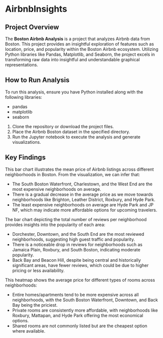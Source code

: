 # AirbnbInsights
## Project Overview
The **Boston Airbnb Analysis** is a project that analyzes Airbnb data from Boston. This project provides an insightful exploration of features such as location, price, and popularity within the Boston Airbnb ecosystem. Utilizing Python libraries like Pandas, Matplotlib, and Seaborn, the project excels in transforming raw data into insightful and understandable graphical representations.
## How to Run Analysis
To run this analysis, ensure you have Python installed along with the following libraries:
- pandas
- matplotlib
- seaborn
1. Clone the repository or download the project files.
2. Place the Airbnb Boston dataset in the specified directory.
3. Run the Jupyter notebook to execute the analysis and generate visualizations.
## Key Findings

This bar chart illustrates the mean price of Airbnb listings across different neighborhoods in Boston. From the visualization, we can infer that:
- The South Boston Waterfront, Charlestown, and the West End are the most expensive neighborhoods on average.
- There is a gradual decrease in the average price as we move towards neighborhoods like Brighton, Leather District, Roxbury, and Hyde Park.
- The least expensive neighborhoods on average are Hyde Park and JP NF, which may indicate more affordable options for upcoming travelers.


The bar chart depicting the total number of reviews per neighborhood provides insights into the popularity of each area:
- Dorchester, Downtown, and the South End are the most reviewed neighborhoods, suggesting high guest traffic and popularity.
- There is a noticeable drop in reviews for neighborhoods such as Jamaica Plain, Roxbury, and South Boston, indicating moderate popularity.
- Back Bay and Beacon Hill, despite being central and historically significant areas, have fewer reviews, which could be due to higher pricing or less availability.

This heatmap shows the average price for different types of rooms across neighborhoods:

- Entire homes/apartments tend to be more expensive across all neighborhoods, with the South Boston Waterfront, Downtown, and Back Bay being the priciest.
- Private rooms are consistently more affordable, with neighborhoods like Roxbury, Mattapan, and Hyde Park offering the most economical options.
- Shared rooms are not commonly listed but are the cheapest option where available.

